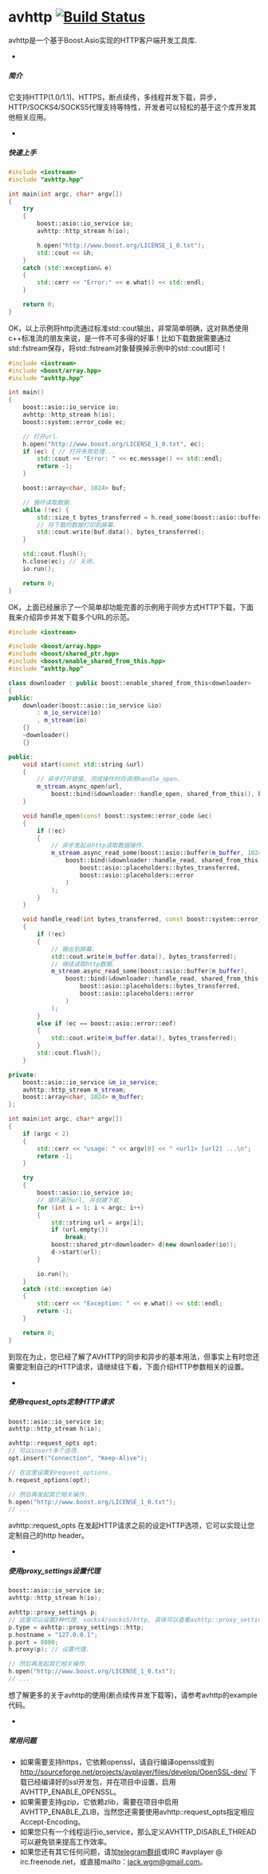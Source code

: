 avhttp [![Build Status](https://travis-ci.org/avplayer/avhttp.png?branch=master)](https://travis-ci.org/avplayer/avhttp)
======

avhttp是一个基于Boost.Asio实现的HTTP客户端开发工具库.

-
##### 简介


它支持HTTP(1.0/1.1)、HTTPS，断点续传，多线程并发下载，异步，HTTP/SOCKS4/SOCKS5代理支持等特性，开发者可以轻松的基于这个库开发其他相关应用。

-
##### 快速上手
``` c++
#include <iostream>
#include "avhttp.hpp"

int main(int argc, char* argv[])
{
	try
	{
		boost::asio::io_service io;
		avhttp::http_stream h(io);

		h.open("http://www.boost.org/LICENSE_1_0.txt");
		std::cout << &h;
	}
	catch (std::exception& e)
	{
		std::cerr << "Error:" << e.what() << std::endl;
	}

	return 0;
}
```

OK，以上示例将http流通过标准std::cout输出，非常简单明确，这对熟悉使用c++标准流的朋友来说，是一件不可多得的好事！比如下载数据需要通过std::fstream保存，将std::fstream对象替换掉示例中的std::cout即可！

``` c++
#include <iostream>
#include <boost/array.hpp>
#include "avhttp.hpp"

int main()
{
	boost::asio::io_service io;
	avhttp::http_stream h(io);
	boost::system::error_code ec;

	// 打开url.
	h.open("http://www.boost.org/LICENSE_1_0.txt", ec);
	if (ec) { // 打开失败处理...
		std::cout << "Error: " << ec.message() << std::endl;
		return -1;
	}

	boost::array<char, 1024> buf;

	// 循环读取数据.
	while (!ec) {
		std::size_t bytes_transferred = h.read_some(boost::asio::buffer(buf), ec);
		// 将下载的数据打印到屏幕.
		std::cout.write(buf.data(), bytes_transferred);
	}

	std::cout.flush();
	h.close(ec); // 关闭.
	io.run();

	return 0;
}
```

OK，上面已经展示了一个简单却功能完善的示例用于同步方式HTTP下载，下面我来介绍异步并发下载多个URL的示范。

``` c++
#include <iostream>

#include <boost/array.hpp>
#include <boost/shared_ptr.hpp>
#include <boost/enable_shared_from_this.hpp>
#include "avhttp.hpp"

class downloader : public boost::enable_shared_from_this<downloader>
{
public:
	downloader(boost::asio::io_service &io)
		: m_io_service(io)
		, m_stream(io)
	{}
	~downloader()
	{}

public:
	void start(const std::string &url)
	{
		// 异步打开链接, 完成操作时将调用handle_open.
		m_stream.async_open(url,
			boost::bind(&downloader::handle_open, shared_from_this(), boost::asio::placeholders::error));
	}

	void handle_open(const boost::system::error_code &ec)
	{
		if (!ec)
		{
			// 异步发起从http读取数据操作.
			m_stream.async_read_some(boost::asio::buffer(m_buffer, 1024),
				boost::bind(&downloader::handle_read, shared_from_this(),
					boost::asio::placeholders::bytes_transferred,
					boost::asio::placeholders::error
				)
			);
		}
	}

	void handle_read(int bytes_transferred, const boost::system::error_code &ec)
	{
		if (!ec)
		{
			// 输出到屏幕.
			std::cout.write(m_buffer.data(), bytes_transferred);
			// 继续读取http数据.
			m_stream.async_read_some(boost::asio::buffer(m_buffer),
				boost::bind(&downloader::handle_read, shared_from_this(),
					boost::asio::placeholders::bytes_transferred,
					boost::asio::placeholders::error
				)
			);
		}
		else if (ec == boost::asio::error::eof)
		{
			std::cout.write(m_buffer.data(), bytes_transferred);
		}
		std::cout.flush();
	}

private:
	boost::asio::io_service &m_io_service;
	avhttp::http_stream m_stream;
	boost::array<char, 1024> m_buffer;
};

int main(int argc, char* argv[])
{
	if (argc < 2)
	{
		std::cerr << "usage: " << argv[0] << " <url1> [url2] ...\n";
		return -1;
	}

	try
	{
		boost::asio::io_service io;
		// 循环遍历url, 并创建下载.
		for (int i = 1; i < argc; i++)
		{
			std::string url = argv[i];
			if (url.empty())
				break;
			boost::shared_ptr<downloader> d(new downloader(io));
			d->start(url);
		}

		io.run();
	}
	catch (std::exception &e)
	{
		std::cerr << "Exception: " << e.what() << std::endl;
		return -1;
	}

	return 0;
}
```

到现在为止，您已经了解了AVHTTP的同步和异步的基本用法，但事实上有时您还需要定制自己的HTTP请求，请继续往下看，下面介绍HTTP参数相关的设置。


-

##### 使用request_opts定制HTTP请求

``` c++
boost::asio::io_service io;
avhttp::http_stream h(io);

avhttp::request_opts opt;
// 可以insert多个选项.
opt.insert("Connection", "Keep-Alive");

// 在这里设置到request_options.
h.request_options(opt);

// 然后再发起其它相关操作.
h.open("http://www.boost.org/LICENSE_1_0.txt");
// ...
```

avhttp::request_opts 在发起HTTP请求之前的设定HTTP选项，它可以实现让您定制自己的http header。

-


##### 使用proxy_settings设置代理

``` c++
boost::asio::io_service io;
avhttp::http_stream h(io);

avhttp::proxy_settings p;
// 这里可以设置3种代理, socks4/socks5/http, 具体可以查看avhttp::proxy_settings的声明.
p.type = avhttp::proxy_settings::http;
p.hostname = "127.0.0.1";
p.port = 8080;
h.proxy(p); // 设置代理.

// 然后再发起其它相关操作.
h.open("http://www.boost.org/LICENSE_1_0.txt");
// ...
```

想了解更多的关于avhttp的使用(断点续传并发下载等)，请参考avhttp的example代码。

-


##### 常用问题

* 如果需要支持https，它依赖openssl，请自行编译openssl或到 http://sourceforge.net/projects/avplayer/files/develop/OpenSSL-dev/ 下载已经编译好的ssl开发包，并在项目中设置，启用AVHTTP_ENABLE_OPENSSL。
* 如果需要支持gzip，它依赖zlib，需要在项目中启用AVHTTP_ENABLE_ZLIB，当然您还需要使用avhttp::request_opts指定相应Accept-Encoding。
* 如果您只有一个线程运行io_service，那么定义AVHTTP_DISABLE_THREAD可以避免锁来提高工作效率。
* 如果您还有其它任何问题，请加[telegram群组](https://telegram.me/joinchat/C3WytT4RMvLgPZ92_Txq8g)或IRC #avplayer @ irc.freenode.net，或直接mailto：jack.wgm@gmail.com。
